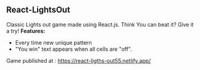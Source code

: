 ## React-LightsOut

Classic Lights out game made using React.js. Think You can beat it? Give it a try!
<b>Features: </b>
- Every time new unique pattern
- "You win" text appears when all cells are "off".


Game published at : https://react-ligths-out55.netlify.app/

